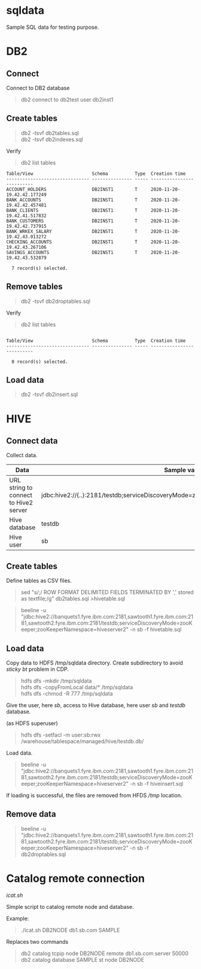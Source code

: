 # sqldata

Sample SQL data for testing purpose.

# DB2

## Connect
Connect to DB2 database

> db2 connect to db2test user db2inst1 <br>

## Create tables

> db2 -tsvf db2tables.sql<br>
> db2 -tsvf db2indexes.sql 

Verify<br>

>db2 list tables
```
Table/View                      Schema          Type  Creation time             
------------------------------- --------------- ----- --------------------------
ACCOUNT_HOLDERS                 DB2INST1        T     2020-11-20-19.42.42.177249
BANK_ACCOUNTS                   DB2INST1        T     2020-11-20-19.42.42.457481
BANK_CLIENTS                    DB2INST1        T     2020-11-20-19.42.41.517832
BANK_CUSTOMERS                  DB2INST1        T     2020-11-20-19.42.42.737915
BANK_WRKEX_SALARY               DB2INST1        T     2020-11-20-19.42.43.013272
CHECKING_ACCOUNTS               DB2INST1        T     2020-11-20-19.42.43.267106
SAVINGS_ACCOUNTS                DB2INST1        T     2020-11-20-19.42.43.532879

  7 record(s) selected.
```

## Remove tables

> db2 -tsvf db2droptables.sql<br>

Verify<br>

>db2 list tables<br>

```

Table/View                      Schema          Type  Creation time             
------------------------------- --------------- ----- --------------------------

  0 record(s) selected.
```

## Load data

> db2 -tsvf db2insert.sql<br>

# HIVE
 
## Connect data

Collect data.

| Data | Sample value |
| -- | -- |
| URL string to connect to Hive2 server | jdbc:hive2://{..}:2181/testdb;serviceDiscoveryMode=zooKeeper;zooKeeperNamespace=hiveserver2
| Hive database | testdb
| Hive user | sb

## Create tables

Define tables as CSV files.<br>

> sed "s/;/ ROW FORMAT DELIMITED FIELDS TERMINATED BY ',' stored as textfile;/g" db2tables.sql  >hivetable.sql<br>

>  beeline -u "jdbc:hive2://banquets1.fyre.ibm.com:2181,sawtooth1.fyre.ibm.com:2181,sawtooth2.fyre.ibm.com:2181/testdb;serviceDiscoveryMode=zooKeeper;zooKeeperNamespace=hiveserver2" -n sb -f hivetable.sql <br>

## Load data

Copy data to HDFS /tmp/sqldata directory. Create subdirectory to avoid *sticky bt* problem in CDP.<br>

> hdfs dfs -mkdir /tmp/sqldata<br>
> hdfs dfs -copyFromLocal data/* /tmp/sqldata<br>
> hdfs dfs -chmod -R 777 /tmp/sqldata<br>

Give the user, here *sb*, access to Hive database, here user *sb* and *testdb* database.

(as HDFS superuser)<br>

> hdfs dfs -setfacl -m user:sb:rwx /warehouse/tablespace/managed/hive/testdb.db/<br>

Load data.<br>

>  beeline -u "jdbc:hive2://banquets1.fyre.ibm.com:2181,sawtooth1.fyre.ibm.com:2181,sawtooth2.fyre.ibm.com:2181/testdb;serviceDiscoveryMode=zooKeeper;zooKeeperNamespace=hiveserver2" -n sb -f hiveinsert.sql

If loading is successful, the files are removed from HFDS */tmp* location.

## Remove data

> beeline -u "jdbc:hive2://banquets1.fyre.ibm.com:2181,sawtooth1.fyre.ibm.com:2181,sawtooth2.fyre.ibm.com:2181/testdb;serviceDiscoveryMode=zooKeeper;zooKeeperNamespace=hiveserver2" -n sb -f db2droptables.sql 

# Catalog remote connection

*icat.sh* <br>

Simple script to catalog remote node and database.<br>

Example:<br>

> ./icat.sh DB2NODE db1.sb.com SAMPLE

Replaces two commands<br>
> db2 catalog tcpip node DB2NODE remote db1.sb.com server 50000<br>
> db2 catalog database SAMPLE st node DB2NODE<br>
